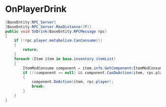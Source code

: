 <Badge type="danger" text="Carbon Compatible"/><Badge type="warning" text="Oxide Compatible"/>
# OnPlayerDrink
```csharp
[BaseEntity.RPC_Server]
[BaseEntity.RPC_Server.MaxDistance(3f)]
public void SVDrink(BaseEntity.RPCMessage rpc)
{
	if (!rpc.player.metabolism.CanConsume())
	{
		return;
	}
	foreach (Item item in base.inventory.itemList)
	{
		ItemModConsume component = item.info.GetComponent<ItemModConsume>();
		if (!(component == null) && component.CanDoAction(item, rpc.player))
		{
			component.DoAction(item, rpc.player);
			break;
		}
	}
}

```
